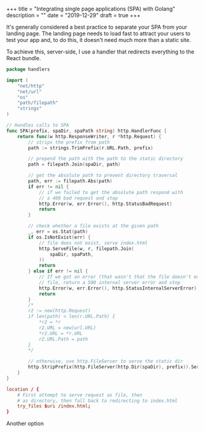 +++
title = "Integrating single page applications (SPA) with Golang"
description = ""
date = "2019-12-29"
draft = true
+++

It's generally considered a best practice to separate your
SPA from your landing page. The landing page needs to load fast
to attract your users to test your app and, to do this, it doesn't
need much more than a static site.

To achieve this, server-side, I use a handler that redirects
everything to the React bundle.

```go
package handlers

import (
	"net/http"
	"net/url"
	"os"
	"path/filepath"
	"strings"
)

// Handles calls to SPA
func SPA(prefix, spaDir, spaPath string) http.HandlerFunc {
	return func(w http.ResponseWriter, r *http.Request) {
		// strips the prefix from path
		path := strings.TrimPrefix(r.URL.Path, prefix)

		// prepend the path with the path to the static directory
		path = filepath.Join(spaDir, path)

		// get the absolute path to prevent directory traversal
		path, err := filepath.Abs(path)
		if err != nil {
			// if we failed to get the absolute path respond with
			// a 400 bad request and stop
			http.Error(w, err.Error(), http.StatusBadRequest)
			return
		}

		// check whether a file exists at the given path
		_, err = os.Stat(path)
		if os.IsNotExist(err) {
			// file does not exist, serve index.html
			http.ServeFile(w, r, filepath.Join(
				spaDir, spaPath,
			))
			return
		} else if err != nil {
			// If we got an error (that wasn't that the file doesn't exist) stating the
			// file, return a 500 internal server error and stop
			http.Error(w, err.Error(), http.StatusInternalServerError)
			return
		}
		/*
		r2 := new(http.Request)
		if len(path) < len(r.URL.Path) {
			*r2 = *r
			r2.URL = new(url.URL)
			*r2.URL = *r.URL
			r2.URL.Path = path
		}
		*/

		// otherwise, use http.FileServer to serve the static dir
		http.StripPrefix(http.FileServer(http.Dir(spaDir), prefix)).ServeHTTP(w, r)
	}
}
```

```conf
location / {
	# First attempt to serve request as file, then
	# as directory, then fall back to redirecting to index.html
	try_files $uri /index.html;
}
```

Another option
